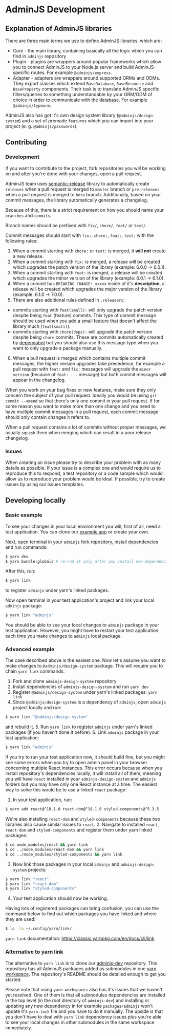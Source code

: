 # AdminJS Development

## Explanation of AdminJS libraries
There are three main terms we use to define AdminJS libraries, which are:

* Core - the main library, containing basically all the logic which you can find in `adminjs` repository
* Plugin - plugins are wrappers around popular frameworks which allow you to connect AdminJS to your Node.js server and build AdminJS-specific routes. For example `@adminjs/express`.
* Adapter - adapters are wrappers around supported ORMs and ODMs. They export classes which extend `BaseDatabase`, `BaseResource` and `BaseProperty` components. Their task is to translate AdminJS specific filters/queries to something understandable by your ORM/ODM of choice in order to communicate with the database. For example `@adminjs/typeorm`.

AdminJS also has got it's own design system library (`@adminjs/design-system`) and a set of premade `features` which you can import into your project (e. g. `@adminjs/passwords`).

## Contributing

### Development
If you want to contribute to the project, fork repositories you will be working on and after you're done with your changes, open a pull request.

AdminJS team uses [semantic-release](https://github.com/semantic-release/semantic-release) library to automatically create `releases` when a pull request is merged to `master` branch or `pre-releases` when a pull request is merged to `beta` branch. Additionally, based on your commit messages, the library automatically generates a changelog.

Because of this, there is a strict requirement on how you should name your `branches` and `commits`.

Branch names should be prefixed with `fix/`, `chore/`, `feat/` or `test/`.

Commit messages should start with `fix:`, `chore:`, `feat:`, `test:` with the following rules:
1. When a commit starting with `chore:` or `test:` is merged, it **will not** create a new release.
2. When a commit starting with `fix:` is merged, a release will be created which upgrades the patch version of the library (example: 6.0.0 -> 6.0.1).
3. When a commit starting with `feat:` is merged, a release will be created which upgrades the minor version of the library (example: 6.0.1 -> 6.1.0).
4. When a commit has `BREAKING CHANGE: xxxxx` inside of it's **description**, a release will be created which upgrades the major version of the library (example: 6.1.0 -> 7.0.0).
5. There are also additional rules defined in `.releaserc`:
- commits starting with `feat(small):` will only upgrade the patch version despite being `feat` (feature) commits. This type of commit message should be used when you add a small feature that doesn't affect the library much (`feat(small)`).
- commits starting with `chore(deps):` will upgrade the patch version despite being `chore` commits. These are commits automatically created by [dependabot](https://github.com/dependabot) but you should also use this message type when you want to only upgrade a package manually.
6. When a pull request is merged which contains multiple commit messages, the higher version upgrades take precedence, for example a pull request with `feat:` and `fix:` messages will upgrade the `minor version` (because of `feat: ...` message) but both commit messages will appear in the changelog.

When you work on your bug fixes or new features, make sure they only concern the subject of your pull request. Ideally you would be using `git commit --amend` so that there's only one commit in your pull request.
If for some reason you want to make more than one change and you need to have multiple commit messages in a pull request, each commit message should only contain changes it refers to.

When a pull request contains a lot of commits without proper messages, we usually `squash` them when merging which can result in a poor release changelog.

### Issues
When creating an issue please try to describe your problem with as many details as possible. If your issue is a complex one and would require us to reproduce this to respond, a test repository or a code sample which would allow us to reproduce your problem would be ideal.
If possible, try to create issues by using our issues templates.

## Developing locally

### Basic example
To see your changes in your local environment you will, first of all, need a test application. You can clone our [example app](https://github.com/SoftwareBrothers/adminjs-example-app) or create your own.

Next, open terminal in your `adminjs` fork repository, install dependencies and run commands:
```bash
$ yarn dev
$ yarn bundle:globals # re-run it only after you install new dependencies
```
After this, run:
```bash
$ yarn link
```
to register `adminjs` under yarn's linked packages.

Now open terminal in your test application's project and link your local `adminjs` package:
```bash
$ yarn link "adminjs"
```
You should be able to see your local changes to `adminjs` package in your test application. However, you might have to restart your test application each time you make changes to `adminjs` local package.

### Advanced example

The case described above is the easiest one. Now let's assume you want to make changes to `@adminjs/design-system` package. This will require you to chain `yarn link` commands:

1. Fork and clone `adminjs-design-system` repository
2. Install dependencies of `adminjs-design-system` and run `yarn dev`
3. Register `@adminjs/design-system` under yarn's linked packages: `yarn link`
4. Since `@adminjs/design-system` is a dependency of `adminjs`, open `adminjs` project locally and run:
```bash
$ yarn link "@adminjs/design-system"
```
and rebuild it.
5. Run `yarn link` to register `adminjs` under yarn's linked packages (if you haven't done it before).
6. Link `adminjs` package in your test application:
```bash
$ yarn link "adminjs"
```

If you try to run your test application now, it should build fine, but you might see some errors when you try to open admin panel in your browser concerning multiple React instances.
This error occurs because when you install repository's dependencies locally, it will install all of them, meaning you will have `react` installed in your `adminjs-design-system` and `adminjs` folders but you may have only one React instance at a time. The easiest way to solve this would be to use a linked `react` package:
1. In your test application, run:
```bash
$ yarn add react@^18.1.0 react-dom@^18.1.0 styled-components@^5.3.5
```
We're also installing `react-dom` and `styled-components` because these two libraries also cause similar issues to `react`.
2. Navigate to installed `react`, `react-dom` and `styled-components` and register them under yarn linked packages:
```bash
$ cd node_modules/react && yarn link
$ cd ../node_modules/react-dom && yarn link
$ cd ../node_modules/styled-components && yarn link
```
3. Now link those packages in your local `adminjs` and `adminjs-design-system` projects:
```bash
$ yarn link "react"
$ yarn link "react-dom"
$ yarn link "styled-components"
```
4. Your test application should now be working.

Having lots of registered packages can bring confusion, you can use the command below to find out which packages you have linked and where they are used:
```bash
$ ls -la ~/.config/yarn/link/
```

`yarn link` documentation: https://classic.yarnpkg.com/en/docs/cli/link

### Alternative to yarn link
The alternative to `yarn link` is to clone our [adminjs-dev](https://github.com/SoftwareBrothers/adminjs-dev) repository. This repository has all AdminJS packages added as submodules in one [yarn workspace](https://classic.yarnpkg.com/lang/en/docs/workspaces/). The repository's README should be detailed enough to get you started.

Please note that using `yarn workspaces` also has it's issues that we haven't yet resolved. One of them is that all submodules dependencies are installed in the top level (in the root directory of `adminjs-dev`) and installing or updating any new dependency in for example `packages/adminjs` won't update it's `yarn.lock` file and you have to do it manually.
The upside is that you don't have to deal with `yarn link` dependency issues plus you're able to see your local changes in other submodules in the same workspace immediately.
